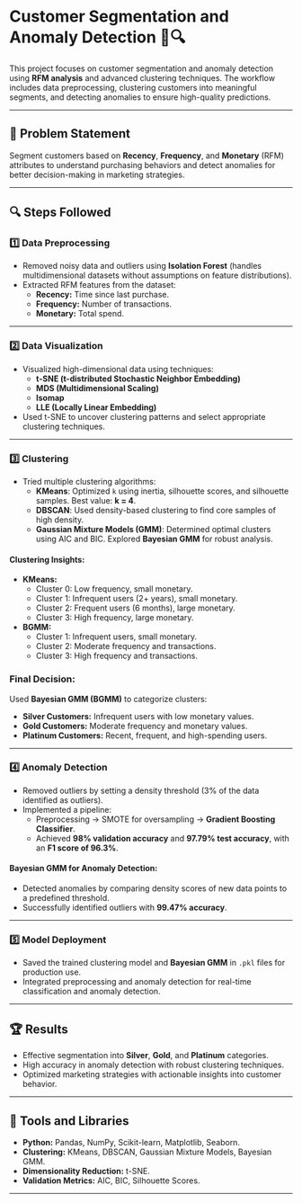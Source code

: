 # Customer Segmentation and Anomaly Detection 🚀🔍  

This project focuses on customer segmentation and anomaly detection using **RFM analysis** and advanced clustering techniques. The workflow includes data preprocessing, clustering customers into meaningful segments, and detecting anomalies to ensure high-quality predictions.  

---

## 📝 Problem Statement  
Segment customers based on **Recency**, **Frequency**, and **Monetary** (RFM) attributes to understand purchasing behaviors and detect anomalies for better decision-making in marketing strategies.  

---

## 🔍 Steps Followed  

### 1️⃣ Data Preprocessing  
- Removed noisy data and outliers using **Isolation Forest** (handles multidimensional datasets without assumptions on feature distributions).  
- Extracted RFM features from the dataset:  
  - **Recency:** Time since last purchase.  
  - **Frequency:** Number of transactions.  
  - **Monetary:** Total spend.  

---

### 2️⃣ Data Visualization  
- Visualized high-dimensional data using techniques:  
  - **t-SNE (t-distributed Stochastic Neighbor Embedding)**  
  - **MDS (Multidimensional Scaling)**  
  - **Isomap**  
  - **LLE (Locally Linear Embedding)**  
- Used t-SNE to uncover clustering patterns and select appropriate clustering techniques.  

---

### 3️⃣ Clustering  
- Tried multiple clustering algorithms:  
  - **KMeans**: Optimized `k` using inertia, silhouette scores, and silhouette samples. Best value: **k = 4**.  
  - **DBSCAN**: Used density-based clustering to find core samples of high density.  
  - **Gaussian Mixture Models (GMM)**: Determined optimal clusters using AIC and BIC. Explored **Bayesian GMM** for robust analysis.  

#### Clustering Insights:  
- **KMeans:**  
  - Cluster 0: Low frequency, small monetary.  
  - Cluster 1: Infrequent users (2+ years), small monetary.  
  - Cluster 2: Frequent users (6 months), large monetary.  
  - Cluster 3: High frequency, large monetary.  
- **BGMM:**  
  - Cluster 1: Infrequent users, small monetary.  
  - Cluster 2: Moderate frequency and transactions.  
  - Cluster 3: High frequency and transactions.  

### Final Decision:  
Used **Bayesian GMM (BGMM)** to categorize clusters:  
- **Silver Customers:** Infrequent users with low monetary values.  
- **Gold Customers:** Moderate frequency and monetary values.  
- **Platinum Customers:** Recent, frequent, and high-spending users.  

---

### 4️⃣ Anomaly Detection  
- Removed outliers by setting a density threshold (3% of the data identified as outliers).  
- Implemented a pipeline:  
  - Preprocessing → SMOTE for oversampling → **Gradient Boosting Classifier**.  
  - Achieved **98% validation accuracy** and **97.79% test accuracy**, with an **F1 score of 96.3%**.  

#### Bayesian GMM for Anomaly Detection:  
- Detected anomalies by comparing density scores of new data points to a predefined threshold.  
- Successfully identified outliers with **99.47% accuracy**.  

---

### 5️⃣ Model Deployment  
- Saved the trained clustering model and **Bayesian GMM** in `.pkl` files for production use.  
- Integrated preprocessing and anomaly detection for real-time classification and anomaly detection.  

---

## 🏆 Results  
- Effective segmentation into **Silver**, **Gold**, and **Platinum** categories.  
- High accuracy in anomaly detection with robust clustering techniques.  
- Optimized marketing strategies with actionable insights into customer behavior.  

---

## 🔧 Tools and Libraries  
- **Python:** Pandas, NumPy, Scikit-learn, Matplotlib, Seaborn.  
- **Clustering:** KMeans, DBSCAN, Gaussian Mixture Models, Bayesian GMM.  
- **Dimensionality Reduction:** t-SNE.  
- **Validation Metrics:** AIC, BIC, Silhouette Scores.  

---
